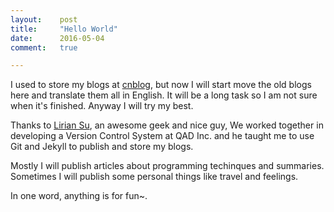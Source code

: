 ```yaml
---
layout:    post
title:     "Hello World"
date:      2016-05-04
comment:   true

---
```


I used to store my blogs at [cnblog][1], but now I will start move the old blogs here and translate them all in English. It will be a long task so I am not sure when it's finished. Anyway I will try my best.

Thanks to [Lirian Su][2], an awesome geek and nice guy, We worked together in developing a Version Control System at QAD Inc. and he taught me to use Git and Jekyll to publish and store my blogs.

Mostly I will publish articles about programming techinques and summaries. Sometimes I will publish some personal things like travel and feelings.

In one word, anything is for fun~.

[1]: http://www.cnblogs.com/Raymond-Yang/
[2]: http://www.liriansu.com/
